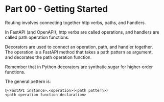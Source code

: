 # Part 00 - Getting Started

Routing involves connecting together http verbs, paths, and handlers.

In FastAPI (and OpenAPI), http verbs are called operations, and handlers
are called path operation functions.

Decorators are used to connect an operation, path, and handler together. The
operation is a FastAPI method that takes a path pattern as argument, and
decorates the path operation function.

Remember that in Python decorators are synthatic sugar for higher-order
functions.

The general pettern is:

```text
@<FastAPI instance>.<operation>(<path pattern>)
<path operation function declaration>
```
